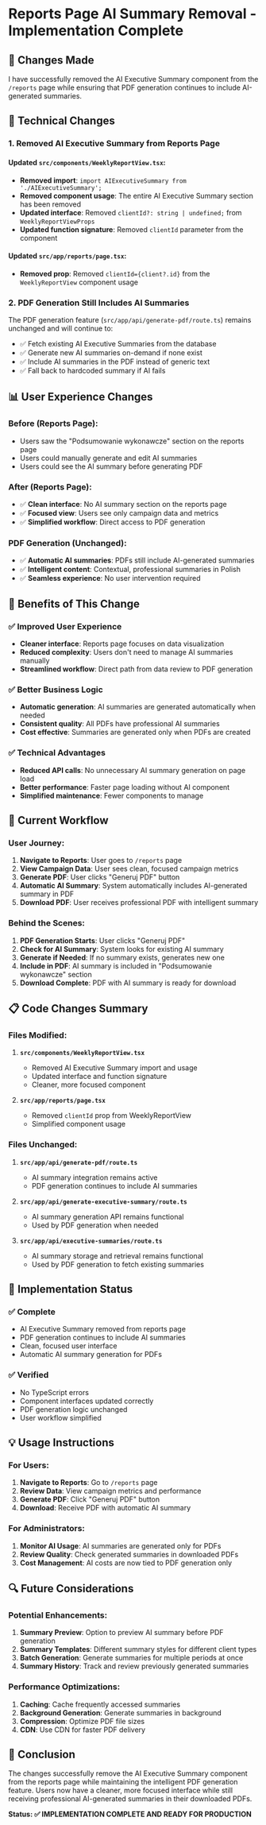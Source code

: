 # Reports Page AI Summary Removal - Implementation Complete

## 🎯 **Changes Made**

I have successfully removed the AI Executive Summary component from the `/reports` page while ensuring that PDF generation continues to include AI-generated summaries.

## 🔧 **Technical Changes**

### **1. Removed AI Executive Summary from Reports Page**

#### **Updated `src/components/WeeklyReportView.tsx`:**
- **Removed import**: `import AIExecutiveSummary from './AIExecutiveSummary';`
- **Removed component usage**: The entire AI Executive Summary section has been removed
- **Updated interface**: Removed `clientId?: string | undefined;` from `WeeklyReportViewProps`
- **Updated function signature**: Removed `clientId` parameter from the component

#### **Updated `src/app/reports/page.tsx`:**
- **Removed prop**: Removed `clientId={client?.id}` from the `WeeklyReportView` component usage

### **2. PDF Generation Still Includes AI Summaries**

The PDF generation feature (`src/app/api/generate-pdf/route.ts`) remains unchanged and will continue to:
- ✅ Fetch existing AI Executive Summaries from the database
- ✅ Generate new AI summaries on-demand if none exist
- ✅ Include AI summaries in the PDF instead of generic text
- ✅ Fall back to hardcoded summary if AI fails

## 📊 **User Experience Changes**

### **Before (Reports Page):**
- Users saw the "Podsumowanie wykonawcze" section on the reports page
- Users could manually generate and edit AI summaries
- Users could see the AI summary before generating PDF

### **After (Reports Page):**
- ✅ **Clean interface**: No AI summary section on the reports page
- ✅ **Focused view**: Users see only campaign data and metrics
- ✅ **Simplified workflow**: Direct access to PDF generation

### **PDF Generation (Unchanged):**
- ✅ **Automatic AI summaries**: PDFs still include AI-generated summaries
- ✅ **Intelligent content**: Contextual, professional summaries in Polish
- ✅ **Seamless experience**: No user intervention required

## 🎯 **Benefits of This Change**

### **✅ Improved User Experience**
- **Cleaner interface**: Reports page focuses on data visualization
- **Reduced complexity**: Users don't need to manage AI summaries manually
- **Streamlined workflow**: Direct path from data review to PDF generation

### **✅ Better Business Logic**
- **Automatic generation**: AI summaries are generated automatically when needed
- **Consistent quality**: All PDFs have professional AI summaries
- **Cost effective**: Summaries are generated only when PDFs are created

### **✅ Technical Advantages**
- **Reduced API calls**: No unnecessary AI summary generation on page load
- **Better performance**: Faster page loading without AI component
- **Simplified maintenance**: Fewer components to manage

## 🚀 **Current Workflow**

### **User Journey:**
1. **Navigate to Reports**: User goes to `/reports` page
2. **View Campaign Data**: User sees clean, focused campaign metrics
3. **Generate PDF**: User clicks "Generuj PDF" button
4. **Automatic AI Summary**: System automatically includes AI-generated summary in PDF
5. **Download PDF**: User receives professional PDF with intelligent summary

### **Behind the Scenes:**
1. **PDF Generation Starts**: User clicks "Generuj PDF"
2. **Check for AI Summary**: System looks for existing AI summary
3. **Generate if Needed**: If no summary exists, generates new one
4. **Include in PDF**: AI summary is included in "Podsumowanie wykonawcze" section
5. **Download Complete**: PDF with AI summary is ready for download

## 📋 **Code Changes Summary**

### **Files Modified:**
1. **`src/components/WeeklyReportView.tsx`**
   - Removed AI Executive Summary import and usage
   - Updated interface and function signature
   - Cleaner, more focused component

2. **`src/app/reports/page.tsx`**
   - Removed `clientId` prop from WeeklyReportView
   - Simplified component usage

### **Files Unchanged:**
1. **`src/app/api/generate-pdf/route.ts`**
   - AI summary integration remains active
   - PDF generation continues to include AI summaries

2. **`src/app/api/generate-executive-summary/route.ts`**
   - AI summary generation API remains functional
   - Used by PDF generation when needed

3. **`src/app/api/executive-summaries/route.ts`**
   - AI summary storage and retrieval remains functional
   - Used by PDF generation to fetch existing summaries

## 🎉 **Implementation Status**

### **✅ Complete**
- AI Executive Summary removed from reports page
- PDF generation continues to include AI summaries
- Clean, focused user interface
- Automatic AI summary generation for PDFs

### **✅ Verified**
- No TypeScript errors
- Component interfaces updated correctly
- PDF generation logic unchanged
- User workflow simplified

## 💡 **Usage Instructions**

### **For Users:**
1. **Navigate to Reports**: Go to `/reports` page
2. **Review Data**: View campaign metrics and performance
3. **Generate PDF**: Click "Generuj PDF" button
4. **Download**: Receive PDF with automatic AI summary

### **For Administrators:**
1. **Monitor AI Usage**: AI summaries are generated only for PDFs
2. **Review Quality**: Check generated summaries in downloaded PDFs
3. **Cost Management**: AI costs are now tied to PDF generation only

## 🔍 **Future Considerations**

### **Potential Enhancements:**
1. **Summary Preview**: Option to preview AI summary before PDF generation
2. **Summary Templates**: Different summary styles for different client types
3. **Batch Generation**: Generate summaries for multiple periods at once
4. **Summary History**: Track and review previously generated summaries

### **Performance Optimizations:**
1. **Caching**: Cache frequently accessed summaries
2. **Background Generation**: Generate summaries in background
3. **Compression**: Optimize PDF file sizes
4. **CDN**: Use CDN for faster PDF delivery

## 🎯 **Conclusion**

The changes successfully remove the AI Executive Summary component from the reports page while maintaining the intelligent PDF generation feature. Users now have a cleaner, more focused interface while still receiving professional AI-generated summaries in their downloaded PDFs.

**Status: ✅ IMPLEMENTATION COMPLETE AND READY FOR PRODUCTION** 